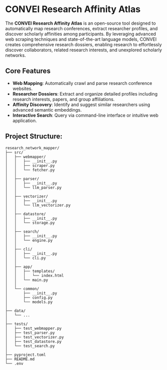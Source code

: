 # CONVEI Research Affinity Atlas

The **CONVEI Research Affinity Atlas** is an open-source tool designed to automatically map research conferences, extract researcher profiles, and discover scholarly affinities among participants. By leveraging advanced web scraping techniques and state-of-the-art language models, CONVEI creates comprehensive research dossiers, enabling research to effortlessly discover collaborators, related research interests, and unexplored scholarly networks.

## Core Features

- **Web Mapping**: Automatically crawl and parse research conference websites.
- **Researcher Dossiers**: Extract and organize detailed profiles including research interests, papers, and group affiliations.
- **Affinity Discovery**: Identify and suggest similar researchers using advanced semantic embeddings.
- **Interactive Search**: Query via command-line interface or intuitive web application.


## Project Structure:

```
research_network_mapper/
├── src/
│   ├── webmapper/
│   │   ├── __init__.py
│   │   ├── scraper.py
│   │   └── fetcher.py
│   │
│   ├── parser/
│   │   ├── __init__.py
│   │   └── llm_parser.py
│   │
│   ├── vectorizer/
│   │   ├── __init__.py
│   │   └── llm_vectorizer.py
│   │
│   ├── datastore/
│   │   ├── __init__.py
│   │   └── storage.py
│   │
│   ├── search/
│   │   ├── __init__.py
│   │   └── engine.py
│   │
│   ├── cli/
│   │   ├── __init__.py
│   │   └── cli.py
│   │
│   ├── app/
│   │   ├── templates/
│   │   │   └── index.html
│   │   └── main.py
│   │
│   └── common/
│       ├── __init__.py
│       ├── config.py
│       └── models.py
│
├── data/
│   └── ...
│
├── tests/
│   ├── test_webmapper.py
│   ├── test_parser.py
│   ├── test_vectorizer.py
│   ├── test_datastore.py
│   └── test_search.py
│
├── pyproject.toml
├── README.md
└── .env
```
